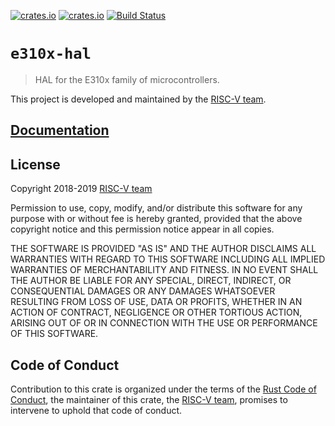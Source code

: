 [![crates.io](https://img.shields.io/crates/d/e310x-hal.svg)](https://crates.io/crates/e310x-hal)
[![crates.io](https://img.shields.io/crates/v/e310x-hal.svg)](https://crates.io/crates/e310x-hal)
[![Build Status](https://travis-ci.org/riscv-rust/e310x-hal.svg?branch=master)](https://travis-ci.org/riscv-rust/e310x-hal)

# `e310x-hal`

> HAL for the E310x family of microcontrollers.

This project is developed and maintained by the [RISC-V team][team].

## [Documentation](https://docs.rs/crate/e310x-hal)

## License

Copyright 2018-2019 [RISC-V team][team]

Permission to use, copy, modify, and/or distribute this software for any purpose
with or without fee is hereby granted, provided that the above copyright notice
and this permission notice appear in all copies.

THE SOFTWARE IS PROVIDED "AS IS" AND THE AUTHOR DISCLAIMS ALL WARRANTIES WITH
REGARD TO THIS SOFTWARE INCLUDING ALL IMPLIED WARRANTIES OF MERCHANTABILITY AND
FITNESS. IN NO EVENT SHALL THE AUTHOR BE LIABLE FOR ANY SPECIAL, DIRECT,
INDIRECT, OR CONSEQUENTIAL DAMAGES OR ANY DAMAGES WHATSOEVER RESULTING FROM LOSS
OF USE, DATA OR PROFITS, WHETHER IN AN ACTION OF CONTRACT, NEGLIGENCE OR OTHER
TORTIOUS ACTION, ARISING OUT OF OR IN CONNECTION WITH THE USE OR PERFORMANCE OF
THIS SOFTWARE.

## Code of Conduct

Contribution to this crate is organized under the terms of the [Rust Code of
Conduct][CoC], the maintainer of this crate, the [RISC-V team][team], promises
to intervene to uphold that code of conduct.

[CoC]: CODE_OF_CONDUCT.md
[team]: https://github.com/rust-embedded/wg#the-risc-v-team
